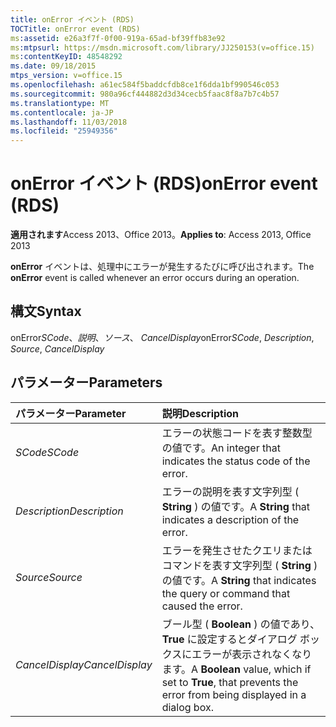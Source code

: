 ```yaml
---
title: onError イベント (RDS)
TOCTitle: onError event (RDS)
ms:assetid: e26a3f7f-0f00-919a-65ad-bf39ffb83e92
ms:mtpsurl: https://msdn.microsoft.com/library/JJ250153(v=office.15)
ms:contentKeyID: 48548292
ms.date: 09/18/2015
mtps_version: v=office.15
ms.openlocfilehash: a61ec584f5baddcfdb8ce1f6dda1bf990546c053
ms.sourcegitcommit: 980a96cf444882d3d34cecb5faac8f8a7b7c4b57
ms.translationtype: MT
ms.contentlocale: ja-JP
ms.lasthandoff: 11/03/2018
ms.locfileid: "25949356"
---
```

# <a name="onerror-event-rds"></a><span data-ttu-id="84f41-102">onError イベント (RDS)</span><span class="sxs-lookup"><span data-stu-id="84f41-102">onError event (RDS)</span></span>

<span data-ttu-id="84f41-103">**適用されます**Access 2013、Office 2013。</span><span class="sxs-lookup"><span data-stu-id="84f41-103">**Applies to**: Access 2013, Office 2013</span></span>

<span data-ttu-id="84f41-104">**onError** イベントは、処理中にエラーが発生するたびに呼び出されます。</span><span class="sxs-lookup"><span data-stu-id="84f41-104">The **onError** event is called whenever an error occurs during an operation.</span></span>

## <a name="syntax"></a><span data-ttu-id="84f41-105">構文</span><span class="sxs-lookup"><span data-stu-id="84f41-105">Syntax</span></span>

<span data-ttu-id="84f41-106">onError*SCode*、*説明*、*ソース*、 *CancelDisplay*</span><span class="sxs-lookup"><span data-stu-id="84f41-106">onError*SCode*, *Description*, *Source*, *CancelDisplay*</span></span>

## <a name="parameters"></a><span data-ttu-id="84f41-107">パラメーター</span><span class="sxs-lookup"><span data-stu-id="84f41-107">Parameters</span></span>

|<span data-ttu-id="84f41-108">パラメーター</span><span class="sxs-lookup"><span data-stu-id="84f41-108">Parameter</span></span>|<span data-ttu-id="84f41-109">説明</span><span class="sxs-lookup"><span data-stu-id="84f41-109">Description</span></span>|
|:--------|:----------|
|<span data-ttu-id="84f41-110">*SCode*</span><span class="sxs-lookup"><span data-stu-id="84f41-110">*SCode*</span></span> |<span data-ttu-id="84f41-111">エラーの状態コードを表す整数型の値です。</span><span class="sxs-lookup"><span data-stu-id="84f41-111">An integer that indicates the status code of the error.</span></span>|
|<span data-ttu-id="84f41-112">*Description*</span><span class="sxs-lookup"><span data-stu-id="84f41-112">*Description*</span></span> |<span data-ttu-id="84f41-113">エラーの説明を表す文字列型 ( **String** ) の値です。</span><span class="sxs-lookup"><span data-stu-id="84f41-113">A **String** that indicates a description of the error.</span></span>|
|<span data-ttu-id="84f41-114">*Source*</span><span class="sxs-lookup"><span data-stu-id="84f41-114">*Source*</span></span> |<span data-ttu-id="84f41-115">エラーを発生させたクエリまたはコマンドを表す文字列型 ( **String** ) の値です。</span><span class="sxs-lookup"><span data-stu-id="84f41-115">A **String** that indicates the query or command that caused the error.</span></span>|
|<span data-ttu-id="84f41-116">*CancelDisplay*</span><span class="sxs-lookup"><span data-stu-id="84f41-116">*CancelDisplay*</span></span> |<span data-ttu-id="84f41-117">ブール型 ( **Boolean** ) の値であり、 **True** に設定するとダイアログ ボックスにエラーが表示されなくなります。</span><span class="sxs-lookup"><span data-stu-id="84f41-117">A **Boolean** value, which if set to **True**, that prevents the error from being displayed in a dialog box.</span></span>|

